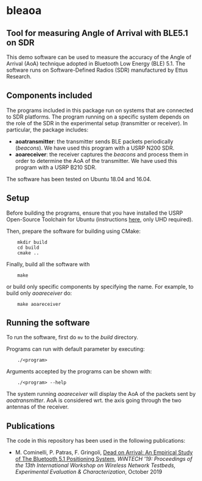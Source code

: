 # bleaoa
## Tool for measuring Angle of Arrival with BLE5.1 on SDR

This demo software can be used to measure the accuracy of the Angle of Arrival (AoA) technique adopted in Bluetooth Low Energy (BLE) 5.1. The software runs on Software-Defined Radios (SDR) manufactured by Ettus Research.

## Components included

The programs included in this package run on systems that are connected to SDR platforms. The program running on a specific system depends on the role of the SDR in the experimental setup (transmitter or receiver).
In particular, the package includes:

* **aoatransmitter**: the transmitter sends BLE packets periodically (*beacons*). We have used this program with a USRP N200 SDR.
* **aoareceiver**: the receiver captures the *beacons* and process them in order to determine the AoA of the transmitter. We have used this program with a USRP B210 SDR.

The software has been tested on Ubuntu 18.04 and 16.04.

## Setup

Before building the programs, ensure that you have installed the USRP Open-Source Toolchain for Ubuntu (instructions [here](https://kb.ettus.com/Building_and_Installing_the_USRP_Open-Source_Toolchain_(UHD_and_GNU_Radio)_on_Linux), only UHD required).

Then, prepare the software for building using CMake:
```
    mkdir build
    cd build
    cmake ..
```

Finally, build all the software with
```
    make
```
or build only specific components by specifying the name. For example, to build only *aoareceiver* do:
```
    make aoareceiver
```

## Running the software

To run the software, first do ```mv``` to the *build* directory.

Programs can run with default parameter by executing:
```
    ./<program>
```
Arguments accepted by the programs can be shown with:
```
    ./<program> --help
```

The system running *aoareceiver* will display the AoA of the packets sent by *aoatransmitter*.
AoA is considered wrt. the axis going through the two antennas of the receiver.

## Publications

The code in this repository has been used in the following publications:

* M. Cominelli, P. Patras, F. Gringoli, [Dead on Arrival: An Empirical Study of The Bluetooth 5.1 Positioning System](https://dl.acm.org/doi/10.1145/3349623.3355475), *WiNTECH '19: Proceedings of the 13th International Workshop on Wireless Network Testbeds, Experimental Evaluation & Characterization*, October 2019
